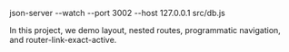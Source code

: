 json-server --watch --port 3002 --host 127.0.0.1 src/db.js

In this project, we demo layout, nested routes, programmatic navigation, and router-link-exact-active.